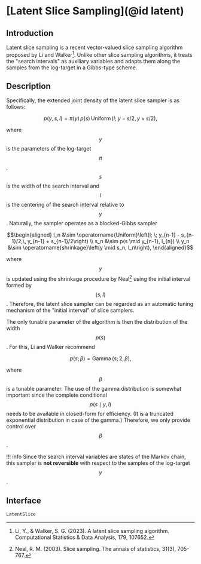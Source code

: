 
# [Latent Slice Sampling](@id latent)

## Introduction
Latent slice sampling is a recent vector-valued slice sampling algorithm proposed by Li and Walker[^LW2023].
Unlike other slice sampling algorithms, it treats the "search intervals" as auxiliary variables and adapts them along the samples from the log-target in a Gibbs-type scheme.

## Description
Specifically, the extended joint density of the latent slice sampler is as follows:

```math
    p(y, s, l) = \pi(y) \, p(s) \, \operatorname{Uniform}\left(l; \; y - s/2,\, y + s/2\right),
```
where $$y$$ is the parameters of the log-target $$\pi$$, $$s$$ is the width of the search interval and $$l$$ is the centering of the search interval relative to $$y$$.
Naturally, the sampler operates as a blocked-Gibbs sampler 
```math
\begin{aligned}
l_n &\sim \operatorname{Uniform}\left(l; \; y_{n-1} - s_{n-1}/2,\, y_{n-1} + s_{n-1}/2\right) \\
s_n &\sim p(s \mid y_{n-1}, l_{n}) \\
y_n &\sim \operatorname{shrinkage}\left(y \mid s_n, l_n\right),
\end{aligned}
```
where $$y$$ is updated using the shrinkage procedure by Neal[^N2003] using the initial interval formed by $$(s, l)$$.
Therefore, the latent slice sampler can be regarded as an automatic tuning mechanism of the "initial interval" of slice samplers.

The only tunable parameter of the algorithm is then the distribution of the width $$p(s)$$.
For this, Li and Walker recommend
```math
    p(s; \beta) = \operatorname{Gamma}(s; 2, \beta),
```
where $$\beta$$ is a tunable parameter.
The use of the gamma distribution is somewhat important since the complete conditional $$p(s \mid y, l)$$ needs to be available in closed-form for efficiency. 
(It is a truncated exponential distribution in case of the gamma.)
Therefore, we only provide control over $$\beta$$.

!!! info
    Since the search interval variables are states of the Markov chain, this sampler is **not reversible** with respect to the samples of the log-target $$y$$.
	
## Interface


```@docs
LatentSlice
```

[^LW2023]: Li, Y., & Walker, S. G. (2023). A latent slice sampling algorithm. Computational Statistics & Data Analysis, 179, 107652.
[^N2003]: Neal, R. M. (2003). Slice sampling. The annals of statistics, 31(3), 705-767.
